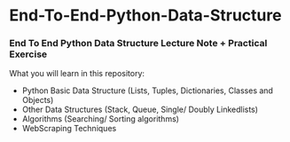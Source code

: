 # End-To-End-Python-Data-Structure
### End To End Python Data Structure Lecture Note + Practical Exercise

What you will learn in this repository:
+ Python Basic Data Structure (Lists, Tuples, Dictionaries, Classes and Objects)
+ Other Data Structures (Stack, Queue, Single/ Doubly Linkedlists)
+ Algorithms (Searching/ Sorting algorithms)
+ WebScraping Techniques
